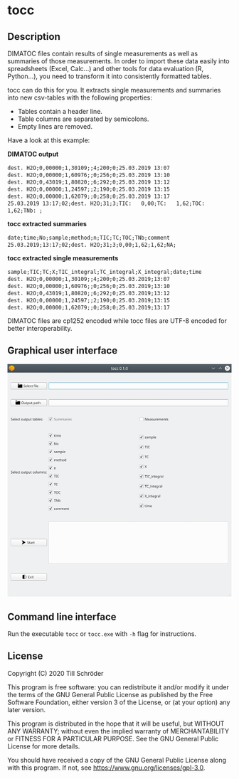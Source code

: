 # tocc
## Description

DIMATOC files contain results of single measurements as well as summaries of those measurements. In order to import these data easily into spreadsheets (Excel, Calc...) and other tools for data evaluation (R, Python...), you need to transform it into consistently formatted tables.

tocc can do this for you. It extracts single measurements and summaries into new csv-tables with the following properties:

- Tables contain a header line.
- Table columns are separated by semicolons.
- Empty lines are removed.

Have a look at this example:

**DIMATOC output**
```
dest. H2O;0,00000;1,30109;;4;200;0;25.03.2019 13:07
dest. H2O;0,00000;1,60976;;0;256;0;25.03.2019 13:10
dest. H2O;0,43019;1,80820;;6;292;0;25.03.2019 13:12
dest. H2O;0,00000;1,24597;;2;190;0;25.03.2019 13:15
dest. H2O;0,00000;1,62079;;0;258;0;25.03.2019 13:17
25.03.2019 13:17;02;dest. H2O;31;3;TIC:   0,00;TC:   1,62;TOC:   1,62;TNb: ;
```

**tocc extracted summaries**
```
date;time;No;sample;method;n;TIC;TC;TOC;TNb;comment
25.03.2019;13:17;02;dest. H2O;31;3;0,00;1,62;1,62;NA;
```

**tocc extracted single measurements**
```
sample;TIC;TC;X;TIC_integral;TC_integral;X_integral;date;time
dest. H2O;0,00000;1,30109;;4;200;0;25.03.2019;13:07
dest. H2O;0,00000;1,60976;;0;256;0;25.03.2019;13:10
dest. H2O;0,43019;1,80820;;6;292;0;25.03.2019;13:12
dest. H2O;0,00000;1,24597;;2;190;0;25.03.2019;13:15
dest. H2O;0,00000;1,62079;;0;258;0;25.03.2019;13:17
```

DIMATOC files are cp1252 encoded while tocc files are UTF-8 encoded for better interoperability.


## Graphical user interface

![bild](img/gui.jpg)


## Command line interface

Run the executable `tocc` or `tocc.exe` with `-h` flag for instructions.


## License

Copyright (C) 2020  Till Schröder

This program is free software: you can redistribute it and/or modify
it under the terms of the GNU General Public License as published by
the Free Software Foundation, either version 3 of the License, or
(at your option) any later version.

This program is distributed in the hope that it will be useful,
but WITHOUT ANY WARRANTY; without even the implied warranty of
MERCHANTABILITY or FITNESS FOR A PARTICULAR PURPOSE.  See the
GNU General Public License for more details.

You should have received a copy of the GNU General Public License
along with this program.  If not, see <https://www.gnu.org/licenses/gpl-3.0>.
